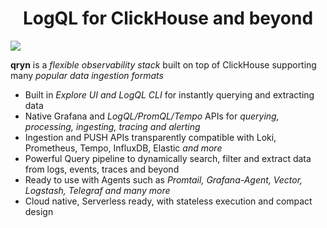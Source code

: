 <p id=start align="center">
    <h1 align="center">LogQL for ClickHouse and beyond</h1>
    <img src="https://user-images.githubusercontent.com/1423657/50496835-404e6480-0a33-11e9-87a4-aebb71a668a7.gif" />
</p>


**qryn** is a _flexible observability stack_ built on top of ClickHouse supporting many _popular data ingestion formats_

* Built in _Explore UI and LogQL CLI_ for instantly querying and extracting data
* Native Grafana and _LogQL/PromQL/Tempo_ APIs for _querying, processing, ingesting, tracing and alerting_
* Ingestion and PUSH APIs transparently compatible with Loki, Prometheus, Tempo, InfluxDB, Elastic _and more_
* Powerful Query pipeline to dynamically search, filter and extract data from logs, events, traces and beyond
* Ready to use with Agents such as _Promtail, Grafana-Agent, Vector, Logstash, Telegraf and many more_
* Cloud native, Serverless ready, with stateless execution and compact design
